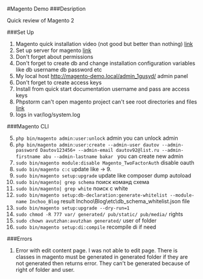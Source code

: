 #Magento Demo
###Desription

Quick review of Magento 2

###Set Up

1. Magento quick installation video (not good but better than nothing) [link](https://www.youtube.com/watch?v=FF31XC1NNOU&t=891s)
2. Set up server for magento [link](https://magemastery.net/blog/how-to-setup-ubuntu-server-for-magento-2-open-source)
3. Don't forget about permissions
4. Don't forget to create db and change installation configuration variables like db username db password etc
7. My local host http://magento-demo.local/admin_1gusyd/ admin panel
9. Don't forget to create access keys
10. Install from quick start documentation username and pass are access keys
11. Phpstorm can't open magento project can't see root directories and files [link](https://stackoverflow.com/questions/48065971/phpstorm-not-showing-project-files-in-project-view)
12. logs in var/log/system.log

###Magento CLI

5. ```php bin/magento admin:user:unlock``` admin you can unlock admin
6. ```php bin/magento admin:user:create --admin-user dautov --admin-password Dautov123456+ --admin-email dautov92@list.ru --admin-firstname abu --admin-lastname bakar ``` you can create new admin
7. ```sudo bin/magento module:disable Magento_TwoFactorAuth``` disable oauth
8. ```sudo bin/magento c:c``` update like -> 9.
9. ```sudo bin/magento setup:upgrade``` update like composer dump autoload
10. ```sudo bin/magento| grep schema``` поиск команд схема
11. ```sudo bin/magento| grep white``` поиск с white
12. ```sudo bin/magento setup:db-declaration:generate-whitelist --module-name Inchoo_Blog``` result Inchoo\Blog\etc\db_schema_whitelist.json file
13. ```sudo bin/magento setup:upgrade --dry-run=1```
14. ```sudo chmod -R 777 var/ generated/ pub/static/ pub/media/``` rights
15. ```sudo chown avutzhan:avutzhan generated/``` user of folder
16. ```sudo bin/magento setup:di:compile``` recompile di if need

###Errors

1. Error with edit content page. I was not able to edit page. There is classes in magento must be generated in generated folder if they are not generated then returns error. They can't be generated because of right of folder and user.
